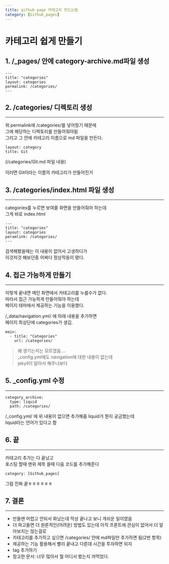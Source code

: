 ```yaml
---
title: github page 카테고리 만드는법
category: [Github_pages]
---
```


# 카테고리 쉽게 만들기   

## 1. /_pages/ 안에 category-archive.md파일 생성

```
---
title: "categories"
layout: categories
permalink: /categories/
---
```

## 2. /categories/ 디렉토리 생성

***
위  permalink에 /categories/를 넣어줬기 때문에   
그에 해당하는 디렉토리를 만들어줘야됨   
그리고 그 안에 카테고리 이름으로 md 파일을 만든다.   
```
layout: category
title: Git
```
(/categories/Git.md 파일 내용)

이러면 Git이라는 이름의 카테고리가 만들어진거

## 3. /categories/index.html 파일 생성

***
categories를 누르면 보여줄 화면을 만들어줘아 하는데   
그게 바로 index.html
```
---
title: "categories"
layout: categories
peramlink: /categories/
---
```

검색해봤을때는 이 내용이 없어서 고생하다가   
이것저것 해보던중 어쩌다 정상작동이 됐다.

## 4. 접근 가능하게 만들기

***
이렇게 끝내면 메인 화면에서 카테고리를 누를수가 없다.   
따라서 접근 가능하게 만들어줘야 하는데   
페이지 테마에서 제공하는 기능을 이용했다.

/_data/navigation.yml/ 에 아래 내용을 추가하면   
페이지 최상단에 categories가 생김.   

```
main:
  - title: "Categories"
    url: /categories/
```
> 왜 생기는지는 모르겠음....   
> _config.yml에도 navigation에 대한 내용이 없는데   
> jekyll이 알아서 해주나보다

## 5. _config.yml 수정

***
```
category_archive:
  type: liquid
  path: /categories/
```
/_config.yml/ 에 위 내용이 없으면 추가해줌
liquid가 뭔지 궁금했는데   
liquid라는 언어가 있다고 함

## 6. 끝

***
카테고리 추가는 다 끝났고   
포스팅 할때 맨위 제목 쓸때 다음 코드를 추가해준다
```
category: [Github_pages]
```
그럼 진짜 끝ㅎㅎㅎㅎㅎㅎ

## 7. 결론

***
* 만들땐 어렵고 안되서 화났는데 막상 끝나고 보니 개쉬운 일이였음   
* 더 파고들면 더 원론적인(어려운) 방법도 있는데 아직 프론트에 관심이 없어서 더 알아보지는 않는걸로
* 카테고리를 추가하고 싶으면 /categories/ 안에 md파일만 추가하면 됨(2번 항목)
* 제공하는 기능 활용해서 빨리 끝내고 다른데 시간을 투자하면 되지
* tag 추가하기
* 참고한 문서: 너무 많아서 뭘 어디서 봤는지 까먹었다.
